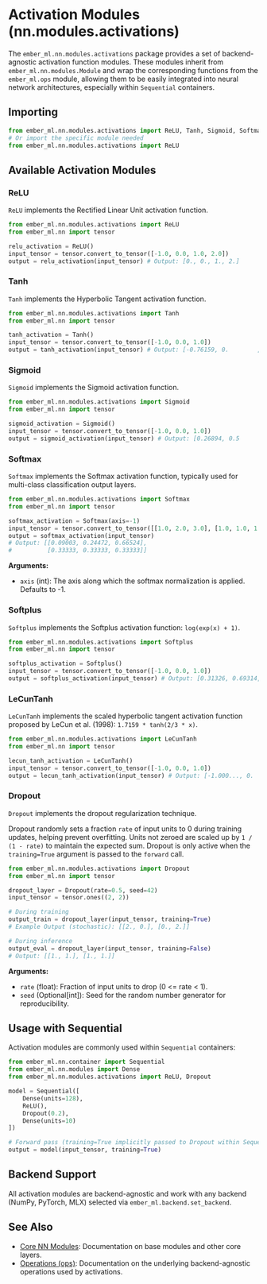 # Activation Modules (nn.modules.activations)

The `ember_ml.nn.modules.activations` package provides a set of backend-agnostic activation function modules. These modules inherit from `ember_ml.nn.modules.Module` and wrap the corresponding functions from the `ember_ml.ops` module, allowing them to be easily integrated into neural network architectures, especially within `Sequential` containers.

## Importing

```python
from ember_ml.nn.modules.activations import ReLU, Tanh, Sigmoid, Softmax, Softplus, LeCunTanh, Dropout
# Or import the specific module needed
from ember_ml.nn.modules.activations import ReLU
```

## Available Activation Modules

### ReLU

`ReLU` implements the Rectified Linear Unit activation function.

```python
from ember_ml.nn.modules.activations import ReLU
from ember_ml.nn import tensor

relu_activation = ReLU()
input_tensor = tensor.convert_to_tensor([-1.0, 0.0, 1.0, 2.0])
output = relu_activation(input_tensor) # Output: [0., 0., 1., 2.]
```

### Tanh

`Tanh` implements the Hyperbolic Tangent activation function.

```python
from ember_ml.nn.modules.activations import Tanh
from ember_ml.nn import tensor

tanh_activation = Tanh()
input_tensor = tensor.convert_to_tensor([-1.0, 0.0, 1.0])
output = tanh_activation(input_tensor) # Output: [-0.76159, 0.        , 0.76159]
```

### Sigmoid

`Sigmoid` implements the Sigmoid activation function.

```python
from ember_ml.nn.modules.activations import Sigmoid
from ember_ml.nn import tensor

sigmoid_activation = Sigmoid()
input_tensor = tensor.convert_to_tensor([-1.0, 0.0, 1.0])
output = sigmoid_activation(input_tensor) # Output: [0.26894, 0.5      , 0.73105]
```

### Softmax

`Softmax` implements the Softmax activation function, typically used for multi-class classification output layers.

```python
from ember_ml.nn.modules.activations import Softmax
from ember_ml.nn import tensor

softmax_activation = Softmax(axis=-1)
input_tensor = tensor.convert_to_tensor([[1.0, 2.0, 3.0], [1.0, 1.0, 1.0]])
output = softmax_activation(input_tensor)
# Output: [[0.09003, 0.24472, 0.66524],
#          [0.33333, 0.33333, 0.33333]]
```

**Arguments:**
*   `axis` (int): The axis along which the softmax normalization is applied. Defaults to -1.

### Softplus

`Softplus` implements the Softplus activation function: `log(exp(x) + 1)`.

```python
from ember_ml.nn.modules.activations import Softplus
from ember_ml.nn import tensor

softplus_activation = Softplus()
input_tensor = tensor.convert_to_tensor([-1.0, 0.0, 1.0])
output = softplus_activation(input_tensor) # Output: [0.31326, 0.69314, 1.31326]
```

### LeCunTanh

`LeCunTanh` implements the scaled hyperbolic tangent activation function proposed by LeCun et al. (1998): `1.7159 * tanh(2/3 * x)`.

```python
from ember_ml.nn.modules.activations import LeCunTanh
from ember_ml.nn import tensor

lecun_tanh_activation = LeCunTanh()
input_tensor = tensor.convert_to_tensor([-1.0, 0.0, 1.0])
output = lecun_tanh_activation(input_tensor) # Output: [-1.000..., 0.       , 1.000...] (approx)
```

### Dropout

`Dropout` implements the dropout regularization technique.

Dropout randomly sets a fraction `rate` of input units to 0 during training updates, helping prevent overfitting. Units not zeroed are scaled up by `1 / (1 - rate)` to maintain the expected sum. Dropout is only active when the `training=True` argument is passed to the `forward` call.

```python
from ember_ml.nn.modules.activations import Dropout
from ember_ml.nn import tensor

dropout_layer = Dropout(rate=0.5, seed=42)
input_tensor = tensor.ones((2, 2))

# During training
output_train = dropout_layer(input_tensor, training=True)
# Example Output (stochastic): [[2., 0.], [0., 2.]]

# During inference
output_eval = dropout_layer(input_tensor, training=False)
# Output: [[1., 1.], [1., 1.]]
```

**Arguments:**
*   `rate` (float): Fraction of input units to drop (0 <= rate < 1).
*   `seed` (Optional[int]): Seed for the random number generator for reproducibility.

## Usage with Sequential

Activation modules are commonly used within `Sequential` containers:

```python
from ember_ml.nn.container import Sequential
from ember_ml.nn.modules import Dense
from ember_ml.nn.modules.activations import ReLU, Dropout

model = Sequential([
    Dense(units=128),
    ReLU(),
    Dropout(0.2),
    Dense(units=10)
])

# Forward pass (training=True implicitly passed to Dropout within Sequential)
output = model(input_tensor, training=True)
```

## Backend Support

All activation modules are backend-agnostic and work with any backend (NumPy, PyTorch, MLX) selected via `ember_ml.backend.set_backend`.

## See Also

*   [Core NN Modules](nn_modules.md): Documentation on base modules and other core layers.
*   [Operations (ops)](ops.md): Documentation on the underlying backend-agnostic operations used by activations.